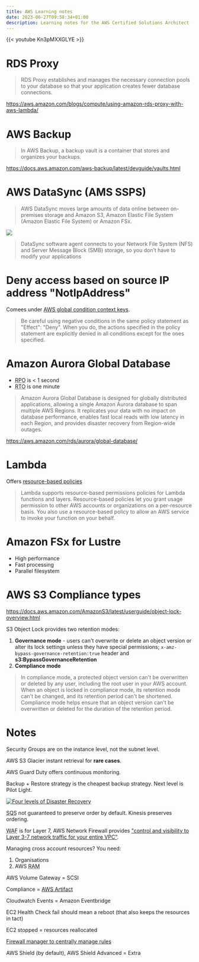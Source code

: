 ```yaml
---
title: AWS Learning notes
date: 2023-06-27T09:58:34+01:00
description: Learning notes for the AWS Certified Solutions Architect - Associate exam
---
```


{{< youtube Kn3pMXXGLYE >}}

# RDS Proxy

> RDS Proxy establishes and manages the necessary connection
> pools to your database so that your application creates fewer
> database connections.

https://aws.amazon.com/blogs/compute/using-amazon-rds-proxy-with-aws-lambda/

# AWS Backup

> In AWS Backup, a backup vault is a container that stores and organizes
> your backups.

https://docs.aws.amazon.com/aws-backup/latest/devguide/vaults.html

# AWS DataSync (AMS SSPS)

> AWS DataSync moves large amounts of data online between on-premises
> storage and Amazon S3, Amazon Elastic File System (Amazon Elastic File
> System) or Amazon FSx.

<a href="https://aws.amazon.com/datasync/">
<img src="https://s.natalian.org/2023-06-27/datasync.png">
</a>

> DataSync software agent connects to your Network File System (NFS) and
> Server Message Block (SMB) storage, so you don’t have to modify your
> applications

# Deny access based on source IP address "NotIpAddress"

Comees under [AWS global condition context keys](https://docs.aws.amazon.com/IAM/latest/UserGuide/reference_policies_condition-keys.html).

> Be careful using negative conditions in the same policy statement as
> "Effect": "Deny". When you do, the actions specified in the policy statement
> are explicitly denied in all conditions except for the ones specified.

# Amazon Aurora Global Database

* <abbr title="Recovery Point Objective">RPO</abbr> is < 1 second
* <abbr title="Recovery Time Objective">RTO</abbr> is one minute

> Amazon Aurora Global Database is designed for globally distributed
> applications, allowing a single Amazon Aurora database to span multiple AWS
> Regions. It replicates your data with no impact on database performance,
> enables fast local reads with low latency in each Region, and provides
> disaster recovery from Region-wide outages.

https://aws.amazon.com/rds/aurora/global-database/

# Lambda

Offers <a href="https://docs.aws.amazon.com/lambda/latest/dg/access-control-resource-based.html">resource-based policies</a>

> Lambda supports resource-based permissions policies for Lambda functions and
> layers. Resource-based policies let you grant usage permission to other AWS
> accounts or organizations on a per-resource basis. You also use a
> resource-based policy to allow an AWS service to invoke your function on your
> behalf.

# Amazon FSx for Lustre

* High performance
* Fast processing
* Parallel filesystem

# AWS S3 Compliance types

https://docs.aws.amazon.com/AmazonS3/latest/userguide/object-lock-overview.html

S3 Object Lock provides two retention modes:

1. **Governance mode** - users can't overwrite or delete an object version or alter its lock settings unless they have special permissions; `x-amz-bypass-governance-retention:true` header and **s3:BypassGovernanceRetention**
2. **Compliance mode**

> In compliance mode, a protected object version can't be overwritten or
> deleted by any user, including the root user in your AWS account. When an
> object is locked in compliance mode, its retention mode can't be changed, and
> its retention period can't be shortened. Compliance mode helps ensure that an
> object version can't be overwritten or deleted for the duration of the
> retention period.



# Notes

Security Groups are on the instance level, not the subnet level.

AWS S3 Glacier instant retrieval for **rare cases**.

AWS Guard Duty offers continuous monitoring.

Backup + Restore strategy is the cheapest backup strategy. Next level is Pilot Light.

<a href="/blog/2020/AWS_Pro_exam_notes/">
<img alt="Four levels of Disaster Recovery" src="https://s.natalian.org/2020-03-05/1583386197_2560x1440.png">
</a>

<abbr title="Amazon Simple Queue Service">SQS</abbr> not guaranteed to preserve order by default. Kinesis preserves ordering.

<abbr title="Web Application Firewall">WAF</abbr> is for Layer 7, AWS Network Firewall provides <a href="https://aws.amazon.com/network-firewall/faqs/#product-faqs#network-firewall-faqs#general">"control and visibility to Layer 3-7 network traffic for your entire VPC"</a>.

Managing cross account resources? You need:
1. Organisations
2. AWS <abbr title="Resource Access Manager">RAM</abbr>

AWS Volume Gateway = SCSI

Compliance = [AWS Artifact](https://aws.amazon.com/artifact/)

Cloudwatch Events = Amazon Eventbridge

EC2 Health Check fail should mean a reboot (that also keeps the resources in tact)

EC2 stopped = resources reallocated

[Firewall manager to centrally manage rules](https://aws.amazon.com/firewall-manager/)

AWS Shield (by default), AWS Shield Advanced = Extra
